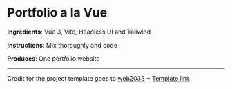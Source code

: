 # Portfolio a la Vue

**Ingredients**: Vue 3, Vite, Headless UI and Tailwind

**Instructions**: Mix thoroughly and code

**Produces**: One portfolio website

---

Credit for the project template goes to [web2033](https://github.com/web2033) + [Template link](https://user-images.githubusercontent.com/11320080/111277027-a9384c00-8640-11eb-8323-21889bd7c609.png)
